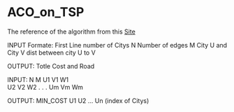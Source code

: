 # ACO_on_TSP

The reference of the algorithm from this [Site](https://www.sciencedirect.com/science/article/pii/S1002007108002736) 

INPUT Formate: 	First Line number of Citys N Number of edges M
		City U and City V dist between city U to V

OUTPUT: Totle Cost and Road

INPUT:	N M
	U1 V1 W1	
 	U2 V2 W2
	.
	.
	.
	Um Vm Wm


OUTPUT: MIN_COST
	U1 U2 ... Un (index of Citys)
	

